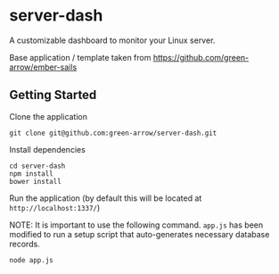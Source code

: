 # server-dash

A customizable dashboard to monitor your Linux server.

Base application / template taken from https://github.com/green-arrow/ember-sails

## Getting Started

Clone the application

```
git clone git@github.com:green-arrow/server-dash.git
```

Install dependencies

```
cd server-dash
npm install
bower install
```

Run the application (by default this will be located at ``http://localhost:1337/``)

NOTE: It is important to use the following command. ``app.js`` has been modified to
run a setup script that auto-generates necessary database records.

```
node app.js
```